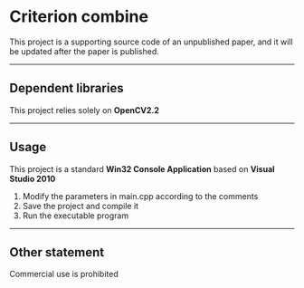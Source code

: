 # Criterion combine

This project is a supporting source code of an unpublished paper, and it will be updated after the paper is published.

* * *
## Dependent libraries


This project relies solely on __OpenCV2.2__

* * *
## Usage

This project is a standard __Win32 Console Application__ based on __Visual Studio 2010__

1. Modify the parameters in main.cpp according to the comments
2. Save the project and compile it
3. Run the executable program

* * *
## Other statement

Commercial use is prohibited
